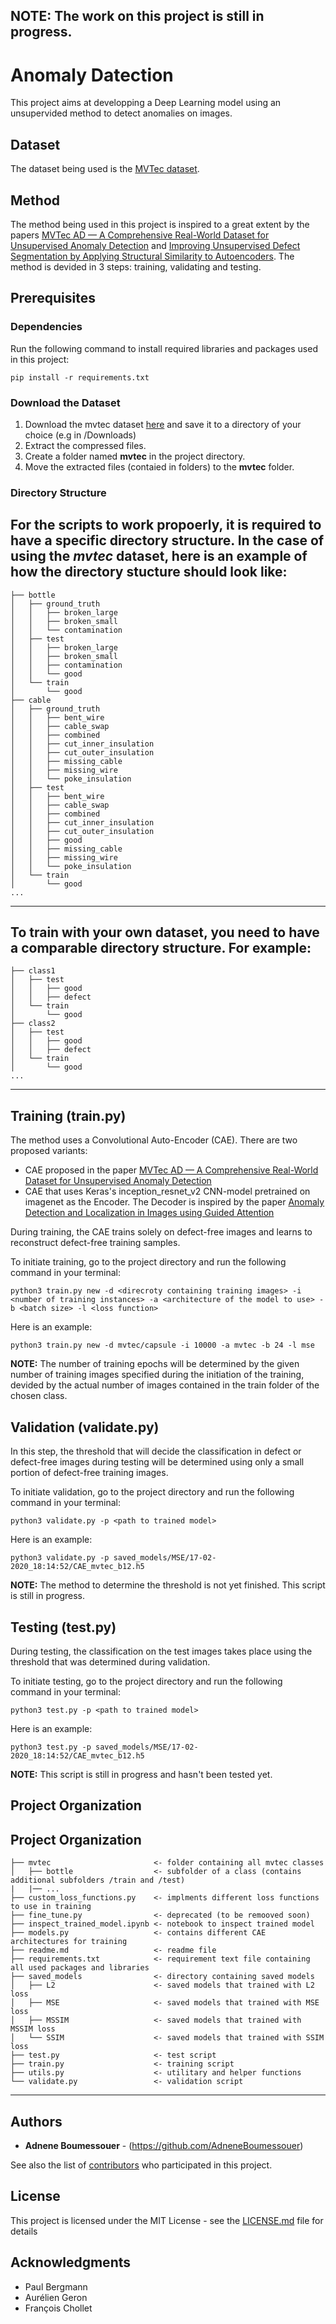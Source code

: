 ## NOTE: The work on this project is still in progress.

# Anomaly Datection

This project aims at developping a Deep Learning model using an unsupervided method to detect anomalies on images.

## Dataset

The dataset being used is the [MVTec dataset](https://www.mvtec.com/company/research/datasets/mvtec-ad/).

## Method

The method being used in this project is inspired to a great extent by the papers [MVTec AD — A Comprehensive Real-World Dataset for Unsupervised Anomaly Detection](https://www.mvtec.com/fileadmin/Redaktion/mvtec.com/company/research/mvtec_ad.pdf) and [Improving Unsupervised Defect Segmentation by Applying Structural Similarity to Autoencoders](https://arxiv.org/abs/1807.02011).
The method is devided in 3 steps: training, validating and testing.

## Prerequisites

### Dependencies
Run the following command to install required libraries and packages used in this project: 
```
pip install -r requirements.txt
```

### Download the Dataset
1. Download the mvtec dataset [here](https://www.mvtec.com/company/research/datasets/mvtec-ad/) and save it to a directory of your choice (e.g in /Downloads)
2. Extract the compressed files.
3. Create a folder named **mvtec** in the project directory.
4. Move the extracted files (contaied in folders) to the **mvtec** folder.


### Directory Structure
For the scripts to work propoerly, it is required to have a specific directory structure. 
In the case of using the *mvtec* dataset, here is an example of how the directory stucture should look like:
------------

    ├── bottle
    │   ├── ground_truth
    │   │   ├── broken_large
    │   │   ├── broken_small
    │   │   └── contamination
    │   ├── test
    │   │   ├── broken_large
    │   │   ├── broken_small
    │   │   ├── contamination
    │   │   └── good
    │   └── train
    │       └── good
    ├── cable
    │   ├── ground_truth
    │   │   ├── bent_wire
    │   │   ├── cable_swap
    │   │   ├── combined
    │   │   ├── cut_inner_insulation
    │   │   ├── cut_outer_insulation
    │   │   ├── missing_cable
    │   │   ├── missing_wire
    │   │   └── poke_insulation
    │   ├── test
    │   │   ├── bent_wire
    │   │   ├── cable_swap
    │   │   ├── combined
    │   │   ├── cut_inner_insulation
    │   │   ├── cut_outer_insulation
    │   │   ├── good
    │   │   ├── missing_cable
    │   │   ├── missing_wire
    │   │   └── poke_insulation
    │   └── train
    │       └── good
    ...


--------

To train with your own dataset, you need to have a comparable directory structure. For example:
------------

    ├── class1
    │   ├── test
    │   │   ├── good
    │   │   ├── defect
    │   └── train
    │       └── good
    ├── class2
    │   ├── test
    │   │   ├── good
    │   │   ├── defect
    │   └── train
    │       └── good
    ...


--------

## Training (train.py)

The method uses a Convolutional Auto-Encoder (CAE). There are two proposed variants:
* CAE proposed in the paper [MVTec AD — A Comprehensive Real-World Dataset for Unsupervised Anomaly Detection](https://www.mvtec.com/fileadmin/Redaktion/mvtec.com/company/research/mvtec_ad.pdf)
* CAE that uses Keras's inception_resnet_v2 CNN-model pretrained on imagenet as the Encoder. 
The Decoder is inspired by the paper [Anomaly Detection and Localization in Images using Guided Attention](https://openreview.net/forum?id=B1gikpEtwH)

During training, the CAE trains solely on defect-free images and learns to reconstruct defect-free training samples.

To initiate training, go to the project directory and run the following command in your terminal:
```
python3 train.py new -d <direcroty containing training images> -i <number of training instances> -a <architecture of the model to use> -b <batch size> -l <loss function> 
```
Here is an example:
```
python3 train.py new -d mvtec/capsule -i 10000 -a mvtec -b 24 -l mse 
```
**NOTE:** The number of training epochs will be determined by the given number of training images specified during the initiation of the training, devided by the actual number of images contained in the train folder of the chosen class.

## Validation (validate.py)

In this step, the threshold that will decide the classification in defect or defect-free images during testing will be determined using only a small portion of defect-free training images.

To initiate validation, go to the project directory and run the following command in your terminal:
```
python3 validate.py -p <path to trained model>
```
Here is an example:
```
python3 validate.py -p saved_models/MSE/17-02-2020_18:14:52/CAE_mvtec_b12.h5
```
**NOTE:** The method to determine the threshold is not yet finished. This script is still in progress.

## Testing (test.py)

During testing, the classification on the test images takes place using the threshold that was determined during validation. 

To initiate testing, go to the project directory and run the following command in your terminal:
```
python3 test.py -p <path to trained model>
```
Here is an example:
```
python3 test.py -p saved_models/MSE/17-02-2020_18:14:52/CAE_mvtec_b12.h5
```
**NOTE:** This script is still in progress and hasn't been tested yet.

## Project Organization

Project Organization
------------

    ├── mvtec                       <- folder containing all mvtec classes
    │   ├── bottle                  <- subfolder of a class (contains additional subfolders /train and /test)
    |   |── ...
    ├── custom_loss_functions.py    <- implments different loss functions to use in training
    ├── fine_tune.py                <- deprecated (to be remooved soon)
    ├── inspect_trained_model.ipynb <- notebook to inspect trained model
    ├── models.py                   <- contains different CAE architectures for training
    ├── readme.md                   <- readme file
    ├── requirements.txt            <- requirement text file containing all used packages and libraries
    ├── saved_models                <- directory containing saved models
    │   ├── L2                      <- saved models that trained with L2 loss
    │   ├── MSE                     <- saved models that trained with MSE loss
    │   ├── MSSIM                   <- saved models that trained with MSSIM loss
    │   └── SSIM                    <- saved models that trained with SSIM loss
    ├── test.py                     <- test script
    ├── train.py                    <- training script
    ├── utils.py                    <- utilitary and helper functions
    └── validate.py                 <- validation script


--------

## Authors

* **Adnene Boumessouer** - (https://github.com/AdneneBoumessouer)

See also the list of [contributors](https://github.com/AdneneBoumessouer/Anomaly-Detection/contributors) who participated in this project.

## License

This project is licensed under the MIT License - see the [LICENSE.md](LICENSE.md) file for details

## Acknowledgments

* Paul Bergmann
* Aurélien Geron
* François Chollet


